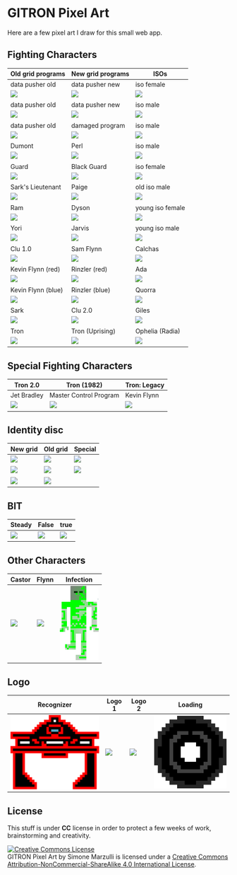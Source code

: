 # GITRON Pixel Art

Here are a few pixel art I draw for this small web app.

## Fighting Characters

Old grid programs | New grid programs | ISOs
------------------|-------------------|-----
data pusher old | data pusher new | iso female
![](characters/data_pusher_old_3.png) | ![](characters/data_pusher_new_2.png) | ![](characters/iso_female_3.png)
data pusher old | data pusher new | iso male
![](characters/data_pusher_old_2.png) | ![](characters/data_pusher_new_1.png) | ![](characters/iso_male_3.png)
data pusher old | damaged program | iso male
![](characters/data_pusher_old_1.png) | ![](characters/damaged_program.png) | ![](characters/iso_male_2.png)
Dumont | Perl | iso male
![](characters/dumont.png) | ![](characters/perl.png) | ![](characters/iso_male_1.png)
Guard | Black Guard | iso female
![](characters/guard.png) | ![](characters/black_guard.png) | ![](characters/iso_female_1.png)
Sark's Lieutenant | Paige | old iso male
![](characters/sarks_lieutenant.png) | ![](characters/paige.png) | ![](characters/old_iso_male.png)
Ram | Dyson | young iso female
![](characters/ram.png) | ![](characters/dyson.png) | ![](characters/young_iso_female.png)
Yori | Jarvis | young iso male
![](characters/yori.png) | ![](characters/jarvis.png) | ![](characters/young_iso_male.png)
Clu 1.0 | Sam Flynn | Calchas
![](characters/clu.png) | ![](characters/sam.png) | ![](characters/calchas.png)
Kevin Flynn (red) | Rinzler (red) | Ada
![](characters/flynn_converted.png) | ![](characters/rinzler.png) | ![](characters/ada.png)
Kevin Flynn (blue) | Rinzler (blue) | Quorra
![](characters/flynn.png) | ![](characters/rinzler_converted.png) | ![](characters/quorra.png)
Sark | Clu 2.0 | Giles
![](characters/sark.png) | ![](characters/clu2.png) | ![](characters/giles.png)
Tron | Tron (Uprising) | Ophelia (Radia)
![](characters/tron.png) | ![](characters/tron_uprising.png) | ![](characters/ophelia.png)

## Special Fighting Characters

Tron 2.0 | Tron (1982) | Tron: Legacy
---------|-------------|-------------
Jet Bradley | Master Control Program | Kevin Flynn
![](characters/jet.png) | ![](characters/mcp.gif) | ![](characters/kevin_flynn.png)

## Identity disc

New grid | Old grid | Special
---------|----------|--------
![](disk/black-blue.gif) | ![](disk/blue-white.gif) | ![](disk/blue-white-new.gif)
![](disk/black-red.gif) | ![](disk/red-white.gif) | ![](disk/blue-purple.gif)
![](disk/black-yellow.gif) | ![](disk/yellow-white.gif)|

## BIT

Steady | False | true
-------|-------|-----
![](bit/bit.gif) | ![](bit/false.gif) | ![](bit/true.gif)

## Other Characters

Castor| Flynn | Infection
------|-------|----------
![](characters-extra/castor.gif) | ![](characters-extra/flynn-young.png) | ![](characters-extra/infected-program.png)

## Logo

Recognizer | Logo 1 | Logo 2 | Loading
-----------|--------|--------|--------
![](characters-extra/recognizer.png) | ![](characters-extra/logo.png) | ![](characters-extra/special-logo.gif) | ![](disk/loading.gif)

## License

This stuff is under **CC** license in order to protect a few weeks of work, brainstorming and creativity.

<a rel="license" href="http://creativecommons.org/licenses/by-nc-sa/4.0/"><img alt="Creative Commons License" style="border-width:0" src="https://i.creativecommons.org/l/by-nc-sa/4.0/88x31.png" /></a><br /><span xmlns:dct="http://purl.org/dc/terms/" property="dct:title">GITRON Pixel Art</span> by <span xmlns:cc="http://creativecommons.org/ns#" property="cc:attributionName">Simone Marzulli</span> is licensed under a <a rel="license" href="http://creativecommons.org/licenses/by-nc-sa/4.0/">Creative Commons Attribution-NonCommercial-ShareAlike 4.0 International License</a>.
